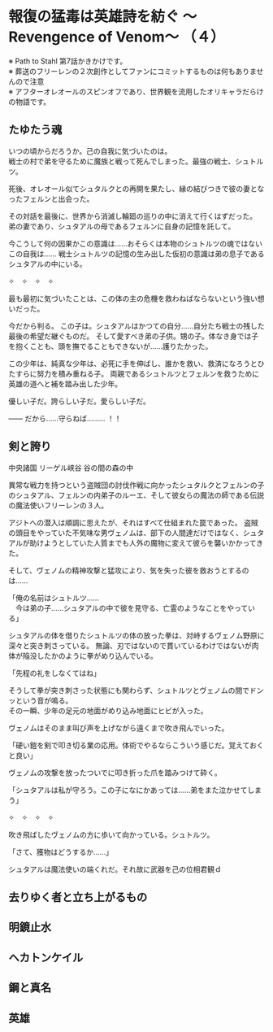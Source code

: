 # 報復の猛毒は英雄詩を紡ぐ 〜Revengence of Venom〜 （４）
※ Path to Stahl 第7話かきかけです。  
※ 葬送のフリーレンの２次創作としてファンにコミットするものは何もありませんので注意  
※ アフターオレオールのスピンオフであり、世界観を流用したオリキャラだらけの物語です。  

## たゆたう魂

いつの頃からだろうか。己の自我に気づいたのは。  
戦士の村で弟を守るために魔族と戦って死んでしまった。最強の戦士、シュトルツ。  

死後、オレオール似てシュタルクとの再開を果たし、縁の結びつきで彼の妻となったフェルンと出会った。  

その対話を最後に、世界から消滅し輪廻の巡りの中に消えて行くはずだった。  
弟の妻であり、シュタアルの母であるフェルンに自身の記憶を託して。

今こうして何の因果かこの意識は……おそらくは本物のシュトルツの魂ではないこの自我は……
戦士シュトルツの記憶の生み出した仮初の意識は弟の息子であるシュタアルの中にいる。  

✧　✧　✧　✧

最も最初に気づいたことは、この体の主の危機を救わねばならないという強い想いだった。  

今だから判る。
この子は。シュタアルはかつての自分……自分たち戦士の残した最後の希望だ継ぐものだ。
そして愛すべき弟の子供。甥の子。体なき身では子を抱くことも、頭を撫でることもできないが……護りたかった。

この少年は、純真な少年は、必死に手を伸ばし、誰かを救い、救済になろうとひたすらに努力を積み重ねる子。
両親であるシュトルツとフェルンを救うために英雄の道へと補を踏み出した少年。

優しい子だ。誇らしい子だ。愛らしい子だ。

―― だから……守らねば……… ！！

## 剣と誇り

中央諸国 リーゲル峡谷 谷の間の森の中

異常な戦力を持つという盗賊団の討伐作戦に向かったシュタルクとフェルンの子のシュタアル、フェルンの内弟子のルーエ、そして彼女らの魔法の師である伝説の魔法使いフリーレンの３人。

アジトへの潜入は順調に思えたが、それはすべて仕組まれた罠であった。
盗賊の頭目をやっていた不気味な男ヴェノムは、部下の人間達だけではなく、シュタアルが助けようとしていた人質までも人外の魔物に変えて彼らを襲いかかってきた。

そして、ヴェノムの精神攻撃と猛攻により、気を失った彼を救おうとするのは……

「俺の名前はシュトルツ……  
　今は弟の子……シュタアルの中で彼を見守る、亡霊のようなことをやっている」

シュタアルの体を借りたシュトルツの体の放った拳は、対峙するヴェノム野原に深々と突き刺さっている。
無論、刃ではないので貫いているわけではないが肉体が陥没したかのように拳がめり込んでいる。

「先程の礼をしなくてはね」  

そうして拳が突き刺さった状態にも関わらず、シュトルツとヴェノムの間でドンッという音が鳴る。  
その一瞬、少年の足元の地面がめり込み地面にヒビが入った。  

ヴェノムはそのまま叫び声を上げながら遠くまで吹き飛んでいった。  

「硬い鎧を剣で叩き切る業の応用。体術でやるならこういう感じだ。覚えておくと良い」  

ヴェノムの攻撃を放ったついでに叩き折った爪を踏みつけて砕く。  

「シュタアルは私が守ろう。この子になにかあっては……弟をまた泣かせてしまう」  

✧　✧　✧　✧

吹き飛ばしたヴェノムの方に歩いて向かっている。シュトルツ。

「さて、獲物はどうするか……」

シュタアルは魔法使いの端くれだ。それ故に武器を己の位相君観ｄ

## 去りゆく者と立ち上がるもの

## 明鏡止水  

## ヘカトンケイル  

## 鋼と真名  

## 英雄  
